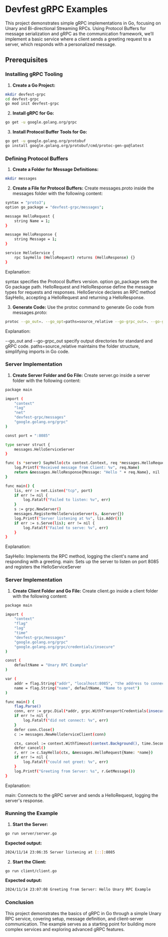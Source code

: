 # Devfest gRPC Examples

This project demonstrates simple gRPC implementations in Go, focusing on Unary and Bi-directional Streaming RPCs. Using Protocol Buffers for message serialization and gRPC as the communication framework, we’ll implement a basic service where a client sends a greeting request to a server, which responds with a personalized message.

## Prerequisites

### Installing gRPC Tooling

1. **Create a Go Project:**
   
```bash
mkdir devfest-grpc
cd devfest-grpc
go mod init devfest-grpc
```
2. **Install gRPC for Go:**
    
```bash
go get -u google.golang.org/grpc
```
3. **Install Protocol Buffer Tools for Go:**
```bash
go get -u google.golang.org/protobuf
go install google.golang.org/protobuf/cmd/protoc-gen-go@latest
```
### Defining Protocol Buffers
1. **Create a Folder for Message Definitions:**
   
```bash
mkdir messages
```
2. **Create a File for Protocol Buffers:** Create messages.proto inside the messages folder with the following content:
```bash
syntax = "proto3";
option go_package = "devfest-grpc/messages";

message HelloRequest {
    string Name = 1;
}

message HelloResponse {
    string Message = 1;
}

service HelloService {
    rpc SayHello (HelloRequest) returns (HelloResponse) {}
}

```
Explanation:

syntax specifies the Protocol Buffers version.
option go_package sets the Go package path.
HelloRequest and HelloResponse define the message types for requests and responses.
HelloService declares an RPC method SayHello, accepting a HelloRequest and returning a HelloResponse.

3. **Generate Code:** Use the protoc command to generate Go code from messages.proto:
   
```bash
protoc --go_out=. --go_opt=paths=source_relative --go-grpc_out=. --go-grpc_opt=paths=source_relative messages/messages.proto
```
Explanation:

--go_out and --go-grpc_out specify output directories for standard and gRPC code.
paths=source_relative maintains the folder structure, simplifying imports in Go code.

### Server Implementation
1. **Create Server Folder and Go File:** Create server.go inside a server folder with the following content:
```bash
package main

import (
    "context"
    "log"
    "net"
    "devfest-grpc/messages"
    "google.golang.org/grpc"
)

const port = ":8085"

type server struct {
    messages.HelloServiceServer
}

func (s *server) SayHello(ctx context.Context, req *messages.HelloRequest) (*messages.HelloResponse, error) {
    log.Printf("Received message from Client: %v", req.Name)
    return &messages.HelloResponse{Message: "Hello " + req.Name}, nil
}

func main() {
    lis, err := net.Listen("tcp", port)
    if err != nil {
        log.Fatalf("Failed to listen: %v", err)
    }
    s := grpc.NewServer()
    messages.RegisterHelloServiceServer(s, &server{})
    log.Printf("Server listening at %v", lis.Addr())
    if err := s.Serve(lis); err != nil {
        log.Fatalf("Failed to serve: %v", err)
    }
}

```
Explanation:

SayHello: Implements the RPC method, logging the client's name and responding with a greeting.
main: Sets up the server to listen on port 8085 and registers the HelloServiceServer
### Server Implementation
1. **Create Client Folder and Go File:** Create client.go inside a client folder with the following content:
```bash
package main

import (
    "context"
    "flag"
    "log"
    "time"
    "devfest-grpc/messages"
    "google.golang.org/grpc"
    "google.golang.org/grpc/credentials/insecure"
)

const (
    defaultName = "Unary RPC Example"
)

var (
    addr = flag.String("addr", "localhost:8085", "the address to connect to")
    name = flag.String("name", defaultName, "Name to greet")
)

func main() {
    flag.Parse()
    conn, err := grpc.Dial(*addr, grpc.WithTransportCredentials(insecure.NewCredentials()))
    if err != nil {
        log.Fatalf("did not connect: %v", err)
    }
    defer conn.Close()
    c := messages.NewHelloServiceClient(conn)

    ctx, cancel := context.WithTimeout(context.Background(), time.Second)
    defer cancel()
    r, err := c.SayHello(ctx, &messages.HelloRequest{Name: *name})
    if err != nil {
        log.Fatalf("could not greet: %v", err)
    }
    log.Printf("Greeting from Server: %s", r.GetMessage())
}

```
Explanation:

main: Connects to the gRPC server and sends a HelloRequest, logging the server's response.

### Running the Example
1. **Start the Server:**
```bash
go run server/server.go
```
**Expected output:**
```bash
2024/11/14 23:06:35 Server listening at [::]:8085
```
2. **Start the Client:**
```bash
go run client/client.go
```
**Expected output:**
```bash
2024/11/14 23:07:08 Greeting from Server: Hello Unary RPC Example
```
### Conclusion

This project demonstrates the basics of gRPC in Go through a simple Unary RPC service, covering setup, message definition, and client-server communication. The example serves as a starting point for building more complex services and exploring advanced gRPC features.












   

